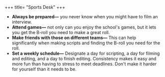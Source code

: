 +++
title= "Sports Desk"
+++

- **Always be prepared—** you never know when you might have to film an interview.
- **Attend games—** not only can you enjoy the school's games, but it lets you get the B-roll you need to make a great roll.
- **Make friends with those on different teams—** This can help significantly when making scripts and finding the B-roll you need for the roll.
- **Set a weekly schedule—** Designate a day for scripting, a day for filming and editing, and a day to finish editing. Consistency makes it easy and more fun than having to stress to meet deadlines. Don't make it harder for yourself than it needs to be.